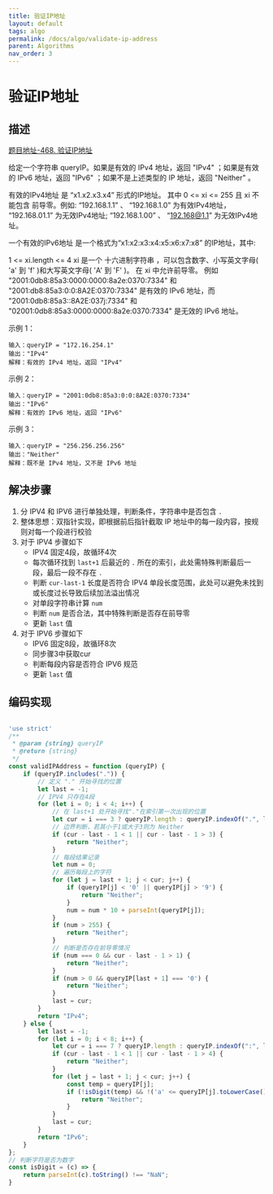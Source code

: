 ```yaml
---
title: 验证IP地址
layout: default
tags: algo
permalink: /docs/algo/validate-ip-address
parent: Algorithms
nav_order: 3
---
```

# 验证IP地址

## 描述

[题目地址-468. 验证IP地址](https://leetcode.cn/problems/validate-ip-address/description/)

给定一个字符串 queryIP。如果是有效的 IPv4 地址，返回 "IPv4" ；如果是有效的 IPv6 地址，返回 "IPv6" ；如果不是上述类型的 IP 地址，返回 "Neither" 。

有效的IPv4地址 是 “x1.x2.x3.x4” 形式的IP地址。 其中 0 <= xi <= 255 且 xi 不能包含 前导零。例如: “192.168.1.1” 、 “192.168.1.0” 为有效IPv4地址， “192.168.01.1” 为无效IPv4地址; “192.168.1.00” 、 “192.168@1.1” 为无效IPv4地址。

一个有效的IPv6地址 是一个格式为“x1:x2:x3:x4:x5:x6:x7:x8” 的IP地址，其中:

1 <= xi.length <= 4
xi 是一个 十六进制字符串 ，可以包含数字、小写英文字母( 'a' 到 'f' )和大写英文字母( 'A' 到 'F' )。
在 xi 中允许前导零。
例如 "2001:0db8:85a3:0000:0000:8a2e:0370:7334" 和 "2001:db8:85a3:0:0:8A2E:0370:7334" 是有效的 IPv6 地址，而 "2001:0db8:85a3::8A2E:037j:7334" 和 "02001:0db8:85a3:0000:0000:8a2e:0370:7334" 是无效的 IPv6 地址。

示例 1：

```
输入：queryIP = "172.16.254.1"
输出："IPv4"
解释：有效的 IPv4 地址，返回 "IPv4"
```

示例 2：

```
输入：queryIP = "2001:0db8:85a3:0:0:8A2E:0370:7334"
输出："IPv6"
解释：有效的 IPv6 地址，返回 "IPv6"
```

示例 3：

```
输入：queryIP = "256.256.256.256"
输出："Neither"
解释：既不是 IPv4 地址，又不是 IPv6 地址
```

## 解决步骤

1. 分 IPV4 和 IPV6 进行单独处理，判断条件，字符串中是否包含 `.`
2. 整体思想：双指针实现，即根据前后指针截取 IP 地址中的每一段内容，按规则对每一个段进行校验
3. 对于 IPV4 步骤如下
   - IPV4 固定4段，故循环4次
   - 每次循环找到 `last+1` 后最近的 `.` 所在的索引，此处需特殊判断最后一段，最后一段不存在 `.`
   - 判断 `cur-last-1` 长度是否符合 IPV4 单段长度范围，此处可以避免未找到或长度过长导致后续加法溢出情况
   - 对单段字符串计算 `num`
   - 判断 `num` 是否合法，其中特殊判断是否存在前导零
   - 更新 `last` 值
4. 对于 IPV6 步骤如下
   - IPV6 固定8段，故循环8次
   - 同步骤3中获取cur
   - 判断每段内容是否符合 IPV6 规范
   - 更新 `last` 值

## 编码实现

```javascript

'use strict'
/**
 * @param {string} queryIP
 * @return {string}
 */
const validIPAddress = function (queryIP) {
    if (queryIP.includes(".")) {
        // 定义 "." 开始寻找的位置
        let last = -1;
        // IPV4 只存在4段
        for (let i = 0; i < 4; i++) {
            // 在 last+1 处开始寻找"."在索引第一次出现的位置
            let cur = i === 3 ? queryIP.length : queryIP.indexOf(".", last + 1);
            // 边界判断，若其小于1或大于3则为 Neither
            if (cur - last - 1 < 1 || cur - last - 1 > 3) {
                return "Neither";
            }
            // 每段结果记录
            let num = 0;
            // 遍历每段上的字符
            for (let j = last + 1; j < cur; j++) {
                if (queryIP[j] < '0' || queryIP[j] > '9') {
                    return "Neither";
                }
                num = num * 10 + parseInt(queryIP[j]);
            }
            if (num > 255) {
                return "Neither";
            }
            // 判断是否存在前导零情况
            if (num === 0 && cur - last - 1 > 1) {
                return "Neither";
            }
            if (num > 0 && queryIP[last + 1] === '0') {
                return "Neither";
            }
            last = cur;
        }
        return "IPv4";
    } else {
        let last = -1;
        for (let i = 0; i < 8; i++) {
            let cur = i === 7 ? queryIP.length : queryIP.indexOf(":", last + 1);
            if (cur - last - 1 < 1 || cur - last - 1 > 4) {
                return "Neither";
            }
            for (let j = last + 1; j < cur; j++) {
                const temp = queryIP[j];
                if (!isDigit(temp) && !('a' <= queryIP[j].toLowerCase() && queryIP[j].toLowerCase() <= 'f')) {
                    return "Neither";
                }
            }
            last = cur;
        }
        return "IPv6";
    }
};
// 判断字符是否为数字
const isDigit = (c) => {
    return parseInt(c).toString() !== "NaN";
}

```
